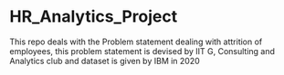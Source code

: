 # HR_Analytics_Project
This repo deals with the Problem statement dealing with attrition of employees, this problem statement is devised by IIT G, Consulting and Analytics club and dataset is given by IBM in 2020
